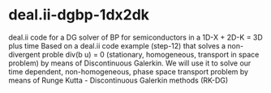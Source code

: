 # deal.ii-dgbp-1dx2dk
deal.ii code for a DG solver of BP for semiconductors in a 1D-X + 2D-K = 3D plus time
Based on a deal.ii code example (step-12) that solves a non-divergent proble div(b u) = 0 (stationary, homogeneous, transport in space problem) by means of Discontinuous Galerkin.
We will use it to solve our time dependent, non-homogeneous, phase space transport problem
by means of Runge Kutta - Discontinuous Galerkin methods  (RK-DG)
